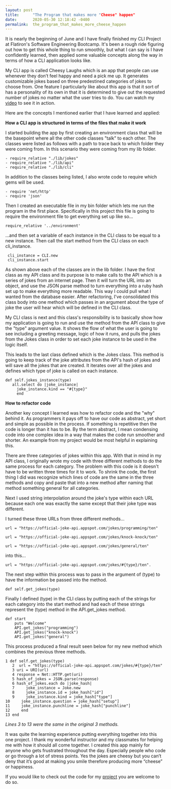 ```yaml
---
layout: post
title:      "The Program that makes more "Cheese" happen"
date:       2020-05-30 12:18:42 -0400
permalink:  the_program_that_makes_more_cheese_happen
---
```



It is nearly the beginning of June and I have finally finished my CLI Project at Flatiron's Software Engineering Bootcamp. It's been a rough ride figuring out how to get this whole thing to run smoothly, but what I can say is I have confidently learned, then applied some valuable concepts along the way in terms of how a CLI application looks like.

My CLI app is called Cheesy Laughs which is an app that people can use whenever they don’t feel happy and need a pick me up. It generates customizable jokes based on three predestined categories of jokes to choose from. One feature I particularly like about this app is that it sort of has a personality of its own in that it is determined to give out the requested number of jokes no matter what the user tries to do. You can watch my [video](https://www.youtube.com/watch?v=tVnTLg6_WqY) to see it in action.

Here are the concepts I mentioned earlier that I have learned and applied:

**How a CLI app is structured in terms of the files that make it work**
 
   I started building the app by first creating an environment class that will be the basepoint where all the other code classes "talk" to each other. The classes were listed as follows with a path to trace back to which folder they were coming from. In this scenario they were coming from my lib folder.

```
- require_relative "./lib/jokes"
- require_relative "./lib/api"
- require_relative "./lib/cli"
```

  In addition to the classes being listed, I also wrote code to require which gems will be used.
	
```
- require 'net/http'
- require 'json'
```

  Then I created an executable file in my bin folder which lets me run the program in the first place. Specifically in this project this file is going to require the environment file to get everything set up like so...
	 
	 
`require_relative '../environment'`
	 
	 
 ...and then set a variable of each instance in the CLI class to be equal to a new instance. Then call the start method from the CLI class on each cli_instance.
	 
	 cli_instance = CLI.new
	 cli_instance.start
	 
 As shown above each of the classes are in the lib folder. I have the first class as my API class and its purpose is to make calls to the API which is a series of jokes from an internet page. Then it will turn the URL into an object, and use the JSON parse method to turn everything into a ruby hash set up to make everything more readable. This way I could pull what I wanted from the database easier. After refactoring, I've consolidated this class body into one method which passes in an argument about the type of joke the user will hear which will be defined in the CLI class.

 My CLI class is next and this class's responsibility is to basically show how my application is going to run and use the method from the API class to give the "type" argument value. It shows the flow of what the user is going to see including a greeting message, logic of how it runs, and pulls the jokes from the Jokes class in order to set each joke instance to be used in the logic itself.

 This leads to the last class defined which is the Jokes class. This method is going to keep track of the joke attributes from the API's hash of jokes and will save all the jokes that are created. It iterates over all the jokes and defines which type of joke is called on each instance.
	 
 ```
def self.jokes_instance(type)
    all.select do |joke_instance|
      joke_instance.kind == "#{type}"
      end
```
			
**How to refactor code**

Another key concept I learned was how to refactor code and the "why" behind it. As programmers it pays off to have our code as abstract, yet short and simple as possible in the process. If something is repetitive then the code is longer than it has to be. By the term abstract, I mean condensing code into one complex idea in a way that makes the code run smoother and shorter. An example from my project would be most helpful in explaining this. 

There are three categories of jokes within this app. With that in mind in my API class, I originally wrote my code with three different methods to do the same process for each category. The problem with this code is it doesn't have to be written three times for it to work. To shrink the code, the first thing I did was recognize which lines of code are the same  in the three methods and copy and paste that into a new method after naming that method something general for all categories.

Next I used string interpolation around the joke's type within each URL because each one was exactly the same except that their joke type was different.

I turned these three URLs from three different methods...

```
url = "https://official-joke-api.appspot.com/jokes/programming/ten"

url = "https://official-joke-api.appspot.com/jokes/knock-knock/ten"

url = "https://official-joke-api.appspot.com/jokes/general/ten" 
```

into this...

`url = "https://official-joke-api.appspot.com/jokes/#{type}/ten".`

The next step within this process was to pass in the argument of (type) to have the information be passed into the method. 

`def self.get_jokes(type)`

Finally I defined (type) in the CLI class by putting each of the strings for each category into the start method and had each of these strings represent the (type) method in the API.get_jokes method.

```
def start
    puts "Welcome"
    API.get_jokes("programming")
    API.get_jokes("knock-knock")
    API.get_jokes("general")
```
		
This process produced a final result seen below for my new method which combines the previous three methods.

```
1 def self.get_jokes(type)
   2  url = "https://official-joke-api.appspot.com/jokes/#{type}/ten"
   3 uri = URI(url)
   4 response = Net::HTTP.get(uri)
   5 hash_of_jokes = JSON.parse(response)
   6 hash_of_jokes.each do |joke_hash|
   7     joke_instance = Joke.new
   8     joke_instance.id = joke_hash["id"]
   9     joke_instance.kind = joke_hash["type"]
10     joke_instance.question = joke_hash["setup"]
11     joke_instance.punchline = joke_hash["punchline"]
12     end
13 end
```

*Lines 3 to 13 were the same in the original 3 methods.*

It was quite the learning experience putting everything together into this one project. I thank my wonderful instructor and my classmates for helping me with how it should all come together. I created this app mainly for anyone who gets frustrated throughout the day. Especially people who code or go through a lot of stress points. Yes the jokes are cheesy but you can’t deny that it’s good at making you smile therefore producing more “cheese” or happiness.

If you would like to check out the code for my [project](https://github.com/codewithirene567/cheesylaughs) you are welcome to do so.




